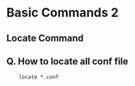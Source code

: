 # Basic Commands 2

## Locate Command 

## Q.  How to locate all conf file
        locate *.conf
        
